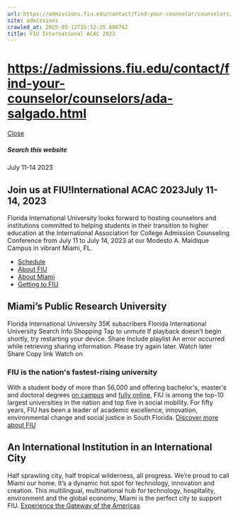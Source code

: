 ```yaml
---
url: https://admissions.fiu.edu/contact/find-your-counselor/counselors/ada-salgado.html
site: admissions
crawled_at: 2025-05-12T15:12:25.000762
title: FIU International ACAC 2023
---
```


# https://admissions.fiu.edu/contact/find-your-counselor/counselors/ada-salgado.html

[ Close ](https://admissions.fiu.edu/iacac2023/)
##### Search this website
July 11-14 2023
## Join us at FIU!International ACAC 2023July 11-14, 2023
Florida International University looks forward to hosting counselors and institutions committed to helping students in their transition to higher education at the International Association for College Admission Counseling Conference from July 11 to July 14, 2023 at our Modesto A. Maidique Campus in vibrant Miami, FL.
  * [Schedule](https://admissions.fiu.edu/iacac2023/schedule/index.html)
  * [About FIU](https://admissions.fiu.edu/iacac2023/about-fiu/index.html)
  * [About Miami](https://admissions.fiu.edu/iacac2023/miami/index.html)
  * [Getting to FIU](https://admissions.fiu.edu/iacac2023/parking-and-transportation/getting-to-fiu/index.html)


## Miami’s Public Research University
Florida International University
35K subscribers
Florida International University
Search
Info
Shopping
Tap to unmute
If playback doesn't begin shortly, try restarting your device.
Share
Include playlist
An error occurred while retrieving sharing information. Please try again later.
Watch later
Share
Copy link
Watch on
### FIU is the nation's fastest-rising university
With a student body of more than 56,000 and offering bachelor's, master's and doctoral degrees [on campus](https://www.fiu.edu/academics/degrees-and-programs/index.html) and [fully online](https://fiuonline.fiu.edu/programs/), FIU is among the top-10 largest universities in the nation and top five in social mobility. For fifty years, FIU has been a leader of academic excellence, innovation, environmental change and social justice in South Florida.
[Discover more about FIU](https://admissions.fiu.edu/iacac2023/about-fiu/index.html)
## An International Institution in an International City
Half sprawling city, half tropical wilderness, all progress. We’re proud to call Miami our home. It’s a dynamic hot spot for technology, innovation and creation. This multilingual, multinational hub for technology, hospitality, environment and the global economy, Miami is the perfect city to support FIU.
[Experience the Gateway of the Americas](https://admissions.fiu.edu/iacac2023/miami/index.html)


